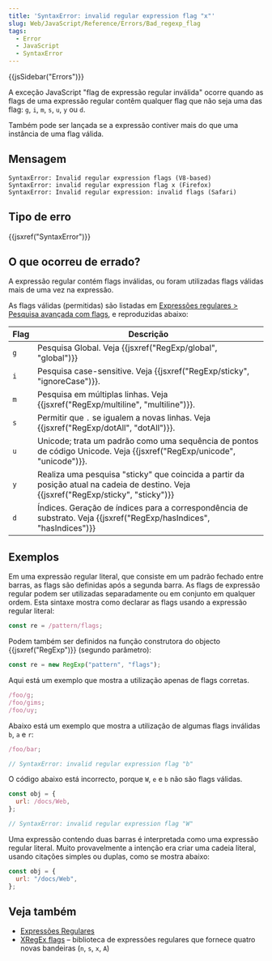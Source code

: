 ```yaml
---
title: 'SyntaxError: invalid regular expression flag "x"'
slug: Web/JavaScript/Reference/Errors/Bad_regexp_flag
tags:
  - Error
  - JavaScript
  - SyntaxError
---
```


{{jsSidebar("Errors")}}

A exceção JavaScript "flag de expressão regular inválida" ocorre quando as flags de uma expressão regular contêm qualquer flag que não seja uma das flag: `g`, `i`, `m`, `s`, `u`, `y` ou `d`.

Também pode ser lançada se a expressão contiver mais do que uma instância de uma flag válida.

## Mensagem

```
SyntaxError: Invalid regular expression flags (V8-based)
SyntaxError: invalid regular expression flag x (Firefox)
SyntaxError: Invalid regular expression: invalid flags (Safari)
```

## Tipo de erro

{{jsxref("SyntaxError")}}

## O que ocorreu de errado?

A expressão regular contém flags inválidas, ou foram utilizadas flags válidas mais de uma vez na expressão.

As flags válidas (permitidas) são listadas em [Expressões regulares > Pesquisa avançada com flags](/en-US/docs/Web/JavaScript/Guide/Regular_Expressions#advanced_searching_with_flags), e reproduzidas abaixo:

| Flag | Descrição                                                                                                                             |
| ---- | ------------------------------------------------------------------------------------------------------------------------------------- |
| `g`  | Pesquisa Global. Veja {{jsxref("RegExp/global", "global")}}                                                                           |
| `i`  | Pesquisa case-sensitive. Veja {{jsxref("RegExp/sticky", "ignoreCase")}}.                                                              |
| `m`  | Pesquisa em múltiplas linhas. Veja {{jsxref("RegExp/multiline", "multiline")}}.                                                       |
| `s`  | Permitir que `.` se igualem a novas linhas. Veja {{jsxref("RegExp/dotAll", "dotAll")}}.                                               |
| `u`  | Unicode; trata um padrão como uma sequência de pontos de código Unicode. Veja {{jsxref("RegExp/unicode", "unicode")}}.                |
| `y`  | Realiza uma pesquisa "sticky" que coincida a partir da posição atual na cadeia de destino. Veja {{jsxref("RegExp/sticky", "sticky")}} |
| `d`  | Índices. Geração de índices para a correspondência de substrato. Veja {{jsxref("RegExp/hasIndices", "hasIndices")}}                   |

## Exemplos

Em uma expressão regular literal, que consiste em um padrão fechado entre barras, as flags são definidas após a segunda barra.
As flags de expressão regular podem ser utilizadas separadamente ou em conjunto em qualquer ordem.
Esta sintaxe mostra como declarar as flags usando a expressão regular literal:

```js
const re = /pattern/flags;
```

Podem também ser definidos na função construtora do objecto {{jsxref("RegExp")}} (segundo parâmetro):

```js
const re = new RegExp("pattern", "flags");
```

Aqui está um exemplo que mostra a utilização apenas de flags corretas.

```js example-good
/foo/g;
/foo/gims;
/foo/uy;
```

Abaixo está um exemplo que mostra a utilização de algumas flags inválidas `b`, `a` e `r`:

```js example-bad
/foo/bar;

// SyntaxError: invalid regular expression flag "b"

```

O código abaixo está incorrecto, porque `W`, `e` e `b` não são flags válidas.

```js example-bad
const obj = {
  url: /docs/Web,
};

// SyntaxError: invalid regular expression flag "W"
```

Uma expressão contendo duas barras é interpretada como uma expressão regular literal.
Muito provavelmente a intenção era criar uma cadeia literal, usando citações simples ou duplas, como se mostra abaixo:

```js example-good
const obj = {
  url: "/docs/Web",
};
```

## Veja também

- [Expressões Regulares](/en-US/docs/Web/JavaScript/Guide/Regular_Expressions)
- [XRegEx flags](https://xregexp.com/flags/) – biblioteca de expressões regulares que fornece quatro novas bandeiras (`n`, `s`, `x`, `A`)
